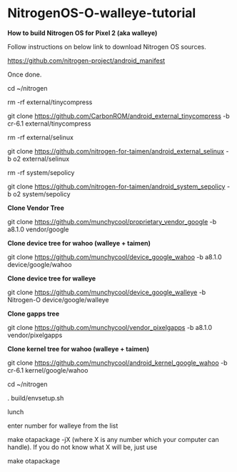 # NitrogenOS-O-walleye-tutorial

**How to build Nitrogen OS for Pixel 2 (aka walleye)**

Follow instructions on below link to download Nitrogen OS sources.

https://github.com/nitrogen-project/android_manifest

Once done. 

cd ~/nitrogen

rm -rf external/tinycompress

git clone https://github.com/CarbonROM/android_external_tinycompress -b cr-6.1 external/tinycompress

rm -rf external/selinux

git clone https://github.com/nitrogen-for-taimen/android_external_selinux -b o2 external/selinux

rm -rf system/sepolicy

git clone https://github.com/nitrogen-for-taimen/android_system_sepolicy -b o2 system/sepolicy

**Clone Vendor Tree**

git clone https://github.com/munchycool/proprietary_vendor_google -b a8.1.0 vendor/google

**Clone device tree for wahoo (walleye + taimen)**

git clone https://github.com/munchycool/device_google_wahoo -b a8.1.0 device/google/wahoo

**Clone device tree for walleye**

git clone https://github.com/munchycool/device_google_walleye -b Nitrogen-O device/google/walleye

**Clone gapps tree**

git clone https://github.com/munchycool/vendor_pixelgapps -b a8.1.0 vendor/pixelgapps

**Clone kernel tree for wahoo (walleye + taimen)**

git clone https://github.com/munchycool/android_kernel_google_wahoo -b cr-6.1 kernel/google/wahoo


cd ~/nitrogen

. build/envsetup.sh

lunch

enter number for walleye from the list

make otapackage -jX (where X is any number which your computer can handle). If you do not know what X will be, just use

make otapackage

